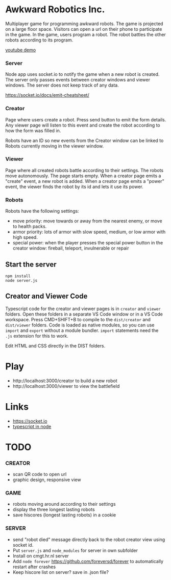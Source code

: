 # Awkward Robotics Inc.

Multiplayer game for programming awkward robots. The game is projected on a large floor space. Visitors can open a url on their phone to participate in the game. In the game, users program a robot. The robot battles the other robots according to its program.

[youtube demo](https://youtu.be/K67KcHwLSt0)

### Server

Node app uses socket.io to notify the game when a new robot is created. The server only passes events between creator windows and viewer windows. The server does not keep track of any data.

https://socket.io/docs/emit-cheatsheet/

### Creator

Page where users create a robot. Press send button to emit the form details. Any viewer page will listen to this event and create the robot according to how the form was filled in.

Robots have an ID so new events from the Creator window can be linked to Robots currently moving in the viewer window.

### Viewer

Page where all created robots battle according to their settings. The robots move autonomously. The page starts empty. When a creator page emits a "create" event, a new robot is added. When a creator page emits a "power" event, the viewer finds the robot by its id and lets it use its power.

### Robots

Robots have the following settings:

- move priority: move towards or away from the nearest enemy, or move to health packs.
- armor priority: lots of armor with slow speed, medium, or low armor with high speed.
- special power: when the player presses the special power button in the creator window: fireball, teleport, invulnerable or repair

## Start the server

```
npm install
node server.js
```
## Creator and Viewer Code

Typescript code for the creator and viewer pages is in `creator` and `viewer` folders. Open these folders in a separate VS Code window or in a VS Code workspace. Press CMD+SHIFT+B to compile to the `dist/creator` and `dist/viewer` folders. Code is loaded as native modules, so you can use `import` and `export` without a module bundler. `import` statements need the `.js` extension for this to work.

Edit HTML and CSS directly in the DIST folders.

# Play

- http://localhost:3000/creator to build a new robot
- http://localhost:3000/viewer to view the battlefield

# Links

- https://socket.io
- [typescript in node](https://medium.com/javascript-in-plain-english/typescript-with-node-and-express-js-why-when-and-how-eb6bc73edd5d)

# TODO 

### CREATOR

- scan QR code to open url
- graphic design, responsive view

### GAME

- robots moving around according to their settings
- display the three longest lasting robots
- save hiscores (longest lasting robots) in a cookie

### SERVER

- send "robot died" message directly back to the robot creator view using socket id.
- Put `server.js` and `node_modules` for server in own subfolder 
- Install on cmgt.hr.nl server
- Add `node forever` https://github.com/foreversd/forever to automatically restart after crashes
- Keep hiscore list on server? save in .json file?


